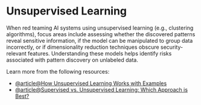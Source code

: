 # Unsupervised Learning

When red teaming AI systems using unsupervised learning (e.g., clustering algorithms), focus areas include assessing whether the discovered patterns reveal sensitive information, if the model can be manipulated to group data incorrectly, or if dimensionality reduction techniques obscure security-relevant features. Understanding these models helps identify risks associated with pattern discovery on unlabeled data.

Learn more from the following resources:

- [@article@How Unsupervised Learning Works with Examples](https://www.coursera.org/articles/unsupervised-learning)
- [@article@Supervised vs. Unsupervised Learning: Which Approach is Best?](https://www.digitalocean.com/resources/articles/supervised-vs-unsupervised-learning)

